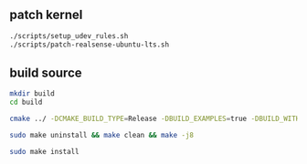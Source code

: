 ## patch kernel
``` bash
./scripts/setup_udev_rules.sh
./scripts/patch-realsense-ubuntu-lts.sh
```


## build source

``` bash
mkdir build
cd build

cmake ../ -DCMAKE_BUILD_TYPE=Release -DBUILD_EXAMPLES=true -DBUILD_WITH_TM2=true

sudo make uninstall && make clean && make -j8

sudo make install
```